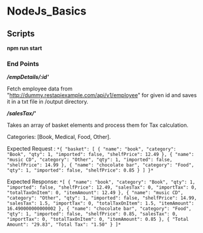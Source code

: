 # NodeJs_Basics

## Scripts

**npm run start**

### **End Points**

**_/empDetails/:id'_**

Fetch employee data from "http://dummy.restapiexample.com/api/v1/employee" for given id and saves it in a txt file in /output directory.


**_/salesTax/'_**

Takes an array of basket elements and process them for Tax calculation.

Categories: [Book, Medical, Food, Other].


Expected Request : 
`
*{
    "basket": [
        {
            "name": "book",
            "category": "Book",
            "qty": 1,
            "imported": false,
            "shelfPrice": 12.49
        },
        {
            "name": "music CD",
            "category": "Other",
            "qty": 1,
            "imported": false,
            "shelfPrice": 14.99
        },
        {
            "name": "chocolate bar",
            "category": "Food",
            "qty": 1,
            "imported": false,
            "shelfPrice": 0.85
        }
    ]
}*
`

Expected Response: 
`
*[
    {
        "name": "book",
        "category": "Book",
        "qty": 1,
        "imported": false,
        "shelfPrice": 12.49,
        "salesTax": 0,
        "importTax": 0,
        "totalTaxOnItem": 0,
        "itemAmount": 12.49
    },
    {
        "name": "music CD",
        "category": "Other",
        "qty": 1,
        "imported": false,
        "shelfPrice": 14.99,
        "salesTax": 1.5,
        "importTax": 0,
        "totalTaxOnItem": 1.5,
        "itemAmount": 16.490000000000002
    },
    {
        "name": "chocolate bar",
        "category": "Food",
        "qty": 1,
        "imported": false,
        "shelfPrice": 0.85,
        "salesTax": 0,
        "importTax": 0,
        "totalTaxOnItem": 0,
        "itemAmount": 0.85
    },
    {
        "Total Amount": "29.83",
        "Total Tax": "1.50"
    }
]*
`
